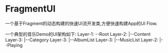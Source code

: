 # FragmentUI
一个基于Fragment的动态构建的快速UI流开发类,方便快速构建App的UI Flow.

一个典型的音乐Demo的UI架构如下:
Layer-1: --Root
Layer-2:   |--Content
Layer-3:      |--Category
Layer-3:      |--AlbumList
Layer-3:      |--MusicList
Layer-2:   |--Playing
